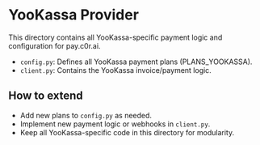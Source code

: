 # YooKassa Provider

This directory contains all YooKassa-specific payment logic and configuration for pay.c0r.ai.

- `config.py`: Defines all YooKassa payment plans (PLANS_YOOKASSA).
- `client.py`: Contains the YooKassa invoice/payment logic.

## How to extend
- Add new plans to `config.py` as needed.
- Implement new payment logic or webhooks in `client.py`.
- Keep all YooKassa-specific code in this directory for modularity. 